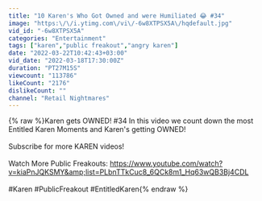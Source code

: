 ```yaml
---
title: "10 Karen's Who Got Owned and were Humiliated 😂 #34"
image: "https:\/\/i.ytimg.com\/vi\/-6w8XTPSX5A\/hqdefault.jpg"
vid_id: "-6w8XTPSX5A"
categories: "Entertainment"
tags: ["karen","public freakout","angry karen"]
date: "2022-03-22T10:42:43+03:00"
vid_date: "2022-03-18T17:30:00Z"
duration: "PT27M15S"
viewcount: "113786"
likeCount: "2176"
dislikeCount: ""
channel: "Retail Nightmares"
---
```

{% raw %}Karen gets OWNED! #34 In this video we count down the most Entitled Karen Moments and Karen's getting OWNED!<br /><br />Subscribe for more KAREN videos!<br /><br />Watch More Public Freakouts: <a rel="nofollow" target="blank" href="https://www.youtube.com/watch?v=kiaPnJQKSMY&amp;list=PLbnTTkCuc8_6QCk8m1_Hq63wQB3Bj4CDL">https://www.youtube.com/watch?v=kiaPnJQKSMY&amp;list=PLbnTTkCuc8_6QCk8m1_Hq63wQB3Bj4CDL</a><br /><br />#Karen #PublicFreakout #EntitledKaren{% endraw %}
